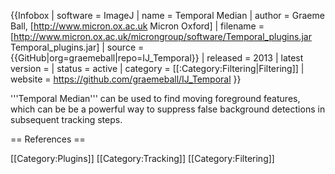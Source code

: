 {{Infobox
| software               = ImageJ
| name                   = Temporal Median
| author                 = Graeme Ball, [http://www.micron.ox.ac.uk Micron Oxford]
| filename               = [http://www.micron.ox.ac.uk/microngroup/software/Temporal_plugins.jar Temporal_plugins.jar]
| source                 = {{GitHub|org=graemeball|repo=IJ_Temporal}}
| released               = 2013
| latest version         = 
| status                 = active
| category               = [[:Category:Filtering|Filtering]]
| website                = https://github.com/graemeball/IJ_Temporal
}}

'''Temporal Median''' can be used to find moving foreground features, which can be be a powerful way to suppress false background detections in subsequent tracking steps.

== References ==
<references />

[[Category:Plugins]]
[[Category:Tracking]]
[[Category:Filtering]]
